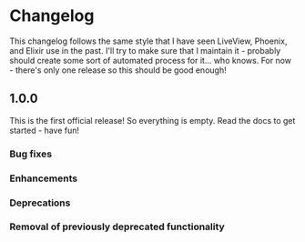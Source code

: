 # Changelog

This changelog follows the same style that I have seen LiveView, Phoenix, and Elixir use in the past. I'll try to make sure that I maintain it - probably should create some sort of automated process for it... who knows. For now - there's only one release so this should be good enough!

## 1.0.0

This is the first official release! So everything is empty. Read the docs to get started - have fun!

### Bug fixes

### Enhancements

### Deprecations

### Removal of previously deprecated functionality

